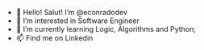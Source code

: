 - 👋 Hello! Salut! I’m @econradodev
- 👀 I’m interested in Software Engineer
- 🌱 I’m currently learning Logic, Algorithms and Python;
- 📫 Find me on Linkedin

<!---
econradodev/econradodev is a ✨ special ✨ repository because its `README.md` (this file) appears on your GitHub profile.
You can click the Preview link to take a look at your changes.
--->
